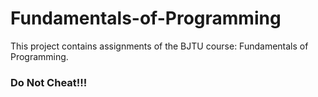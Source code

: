 # Fundamentals-of-Programming
This project contains assignments of the BJTU course: Fundamentals of Programming.
### Do Not Cheat!!!
